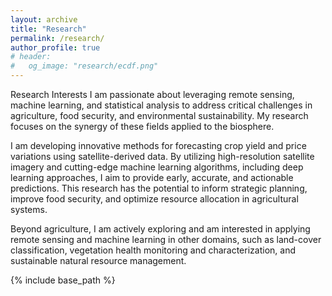 ```yaml
---
layout: archive
title: "Research"
permalink: /research/
author_profile: true
# header:
#   og_image: "research/ecdf.png"
---
```


Research Interests
I am passionate about leveraging remote sensing, machine learning, and statistical analysis to address critical challenges in agriculture, food security, and environmental sustainability. My research focuses on the synergy of these fields applied to the biosphere.

I am developing innovative methods for forecasting crop yield and price variations using satellite-derived data. By utilizing high-resolution satellite imagery and cutting-edge machine learning algorithms, including deep learning approaches, I aim to provide early, accurate, and actionable predictions. This research has the potential to inform strategic planning, improve food security, and optimize resource allocation in agricultural systems.

Beyond agriculture, I am actively exploring and am interested in applying remote sensing and machine learning in other domains, such as land-cover classification, vegetation health monitoring and characterization, and sustainable natural resource management. 

<nbsp>

{% include base_path %}
